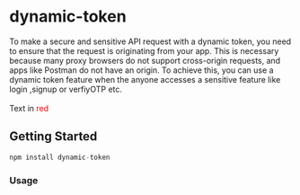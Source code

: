 # dynamic-token
To make a secure and sensitive API request with a dynamic token, you need to ensure that the request is originating from your app. This is necessary because many proxy browsers do not support cross-origin requests, and apps like Postman do not have an origin. To achieve this, you can use a dynamic token feature when the anyone accesses a sensitive feature like login ,signup or verfiyOTP etc.\
\
Text in <font color="red">red</font>

## Getting Started
```javascript
npm install dynamic-token
```


### Usage
